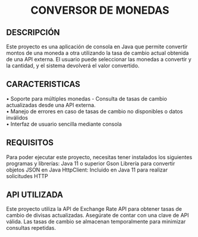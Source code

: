 
<h1 align="center"> CONVERSOR DE MONEDAS </h1>
<h2>DESCRIPCIÓN</h2>
Este proyecto es una aplicación de consola en Java que permite convertir montos de una moneda a otra utilizando la tasa de cambio actual obtenida de una API externa.
El usuario puede seleccionar las monedas a convertir y la cantidad, y el sistema devolverá el valor convertido.
<h2>CARACTERISTICAS</h2>

•	Soporte para múltiples monedas - Consulta de tasas de cambio actualizadas desde una API externa. <br>
•	Manejo de errores en caso de tasas de cambio no disponibles o datos inválidos <br>
•	Interfaz de usuario sencilla mediante consola<br>
<h2>REQUISITOS</h2>
Para poder ejecutar este proyecto, necesitas tener instalados los siguientes programas y librerías:
Java 11 o superior
Gson Librería para convertir objetos JSON en Java 
HttpClient: Incluido en Java 11 para realizar solicitudes HTTP

<h2>API UTILIZADA</h2>
Este proyecto utiliza la API de Exchange Rate API para obtener tasas de cambio de divisas actualizadas. Asegúrate de contar con una clave de API válida. Las tasas de cambio se almacenan temporalmente para minimizar consultas repetidas.
